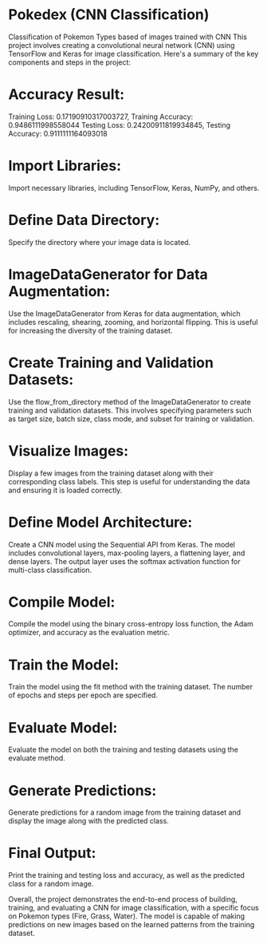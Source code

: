 # Pokedex (CNN Classification)
 Classification of Pokemon Types based of images trained with CNN
This project involves creating a convolutional neural network (CNN) using TensorFlow and Keras for image classification. Here's a summary of the key components and steps in the project:

# Accuracy Result:
Training Loss: 0.17190910317003727, Training Accuracy: 0.9486111998558044
Testing Loss: 0.24200911819934845, Testing Accuracy: 0.9111111164093018

# Import Libraries: 
Import necessary libraries, including TensorFlow, Keras, NumPy, and others.

# Define Data Directory: 
Specify the directory where your image data is located.

# ImageDataGenerator for Data Augmentation: 
Use the ImageDataGenerator from Keras for data augmentation, which includes rescaling, shearing, zooming, and horizontal flipping. This is useful for increasing the diversity of the training dataset.

# Create Training and Validation Datasets: 
Use the flow_from_directory method of the ImageDataGenerator to create training and validation datasets. This involves specifying parameters such as target size, batch size, class mode, and subset for training or validation.

# Visualize Images: 
Display a few images from the training dataset along with their corresponding class labels. This step is useful for understanding the data and ensuring it is loaded correctly.

# Define Model Architecture: 
Create a CNN model using the Sequential API from Keras. The model includes convolutional layers, max-pooling layers, a flattening layer, and dense layers. The output layer uses the softmax activation function for multi-class classification.

# Compile Model: 
Compile the model using the binary cross-entropy loss function, the Adam optimizer, and accuracy as the evaluation metric.

# Train the Model: 
Train the model using the fit method with the training dataset. The number of epochs and steps per epoch are specified.

# Evaluate Model: 
Evaluate the model on both the training and testing datasets using the evaluate method.

# Generate Predictions: 
Generate predictions for a random image from the training dataset and display the image along with the predicted class.

# Final Output:
Print the training and testing loss and accuracy, as well as the predicted class for a random image.

Overall, the project demonstrates the end-to-end process of building, training, and evaluating a CNN for image classification, with a specific focus on Pokemon types (Fire, Grass, Water). The model is capable of making predictions on new images based on the learned patterns from the training dataset.
